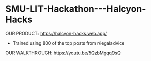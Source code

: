 # SMU-LIT-Hackathon---Halcyon-Hacks


OUR PRODUCT: https://halcyon-hacks.web.app/

- Trained using 800 of the top posts from r/legaladvice

OUR WALKTHROUGH: https://youtu.be/5QzbMgqq9sQ

